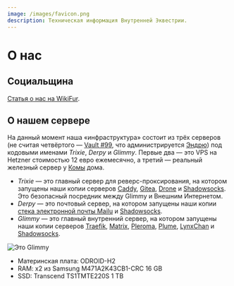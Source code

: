 ```yaml
---
image: /images/favicon.png
description: Техническая информация Внутренней Эквестрии.
---
```


# О нас

## Социальщина

[Статья о нас на WikiFur](https://ru.wikifur.com/wiki/Inner_Equestria).

## О нашем сервере

На данный момент наша «инфраструктура» состоит из трёх серверов (не считая четвёртого — [Vault #99](/how/peertube.md), что администрируется [Эндрю](https://amorgan.xyz/)) под кодовыми именами _Trixie_, _Derpy_ и _Glimmy_. Первые два — это VPS на Hetzner стоимостью 12 евро ежемесячно, а третий — реальный железный сервер у [Комы](/who/commagray.md) дома.

- _Trixie_ — это главный сервер для реверс-проксирования, на котором запущены наши копии серверов [Caddy](https://caddyserver.com), [Gitea](/ru/how/gitea.md), [Drone](https://drone.io) и [Shadowsocks](/ru/how/shadowsocks.md). Это безопасный посредник между Glimmy и Внешним Интернетом.
- _Derpy_ — это почтовый сервер, на котором запущены наши копии [стека электронной почты Mailu](/ru/how/email.md) и [Shadowsocks](/ru/how/shadowsocks.md).
- _Glimmy_ — это главный внутренний сервер, на котором запущены наши копии серверов [Traefik](https://traefik.io), [Matrix](/ru/how/matrix.md), [Pleroma](/ru/how/pleroma.md), [Plume](/ru/how/plume.md), [LynxChan](/ru/how/lynxchan.md) и [Shadowsocks](/ru/how/shadowsocks.md).

![Это Glimmy](/images/glimmy_naked.jpg)

- Материнская плата: ODROID-H2
- RAM: x2 из Samsung M471A2K43CB1-CRC 16 GB
- SSD: Transcend TS1TMTE220S 1 TB
